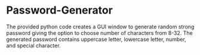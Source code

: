 # Password-Generator
The provided python code creates a GUI window to generate random strong password giving the option to choose number of characters from 8-32. The generated password contains uppercase letter, lowercase letter, number, and special character.
